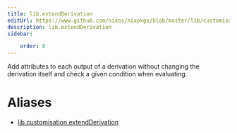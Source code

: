 ```yaml
---
title: lib.extendDerivation
editUrl: https://www.github.com/nixos/nixpkgs/blob/master/lib/customisation.nix#L203C22
description: lib.extendDerivation
sidebar:

    order: 8
---
```


Add attributes to each output of a derivation without changing
the derivation itself and check a given condition when evaluating.


# Aliases

- [lib.customisation.extendDerivation](/nix-doc-comments/reference/lib/customisation/lib-customisation-extendDerivation)


